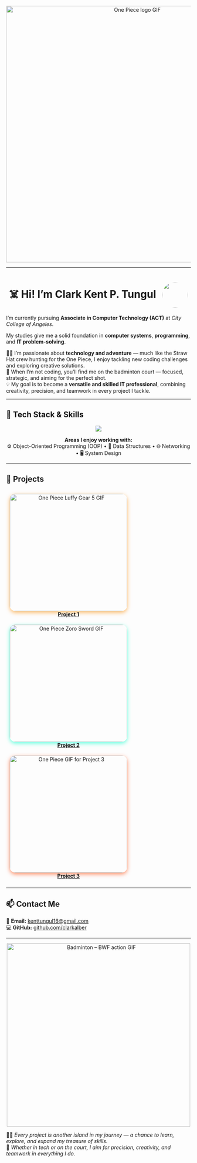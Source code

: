 <!-- HEADER -->
<p align="center">
  <img src="https://media.giphy.com/media/D0jGorbyCnZyE/giphy.gif" width="700" alt="One Piece logo GIF" />
</p>

---

<h1 align="center">
  ☠️ Hi! I’m <b>Clark Kent P. Tungul</b>
  <img src="clarkkent.png" width="70" style="border-radius:50%; vertical-align:middle; margin-left:10px;" />
</h1>

I’m currently pursuing **Associate in Computer Technology (ACT)** at *City College of Angeles*.

My studies give me a solid foundation in **computer systems**, **programming**, and **IT problem-solving**.

🏴‍☠️ I’m passionate about **technology and adventure** — much like the Straw Hat crew hunting for the One Piece, I enjoy tackling new coding challenges and exploring creative solutions.  
🏸 When I’m not coding, you’ll find me on the badminton court — focused, strategic, and aiming for the perfect shot.  
💡 My goal is to become a **versatile and skilled IT professional**, combining creativity, precision, and teamwork in every project I tackle.

---

## 🧰 Tech Stack & Skills
<p align="center">
  <img src="https://skillicons.dev/icons?i=java,python,javascript,html,css,git,github,vscode,netbeans&theme=light" />
</p>

<p align="center">
  <b>Areas I enjoy working with:</b><br>
  ⚙️ Object-Oriented Programming (OOP) • 🧮 Data Structures • 🌐 Networking • 🖥️ System Design
</p>

---

## 💼 Projects
<p align="center">

<!-- Project 1 -->
<div style="display:inline-block; text-align:center; margin:10px;">
  <a href="https://drive.google.com/file/d/1sgfBWWpkOuK49W4s0cDS6_wPBCkn_pKn/view?usp=drivesdk" target="_blank">
    <img src="https://media.giphy.com/media/YRThiAEEYVNtC5acLO/giphy.gif" 
         width="320" 
         alt="One Piece Luffy Gear 5 GIF" 
         style="border-radius:15px; box-shadow:0 4px 12px rgba(255, 140, 0, 0.6);" />
    <br><b>Project 1</b>
  </a>
</div>

<!-- Project 2 -->
<div style="display:inline-block; text-align:center; margin:10px;">
  <a href="https://drive.google.com/file/d/1l0crNYxACouo3gvhsblNfZtuqFYpGOJg/view?usp=drivesdk" target="_blank">
    <img src="https://media.giphy.com/media/4OV1bLOIWwIXRxpXlN/giphy.gif" 
         width="320" 
         alt="One Piece Zoro Sword GIF" 
         style="border-radius:15px; box-shadow:0 4px 12px rgba(0, 255, 200, 0.6);" />
    <br><b>Project 2</b>
  </a>
</div>

<!-- Project 3 -->
<div style="display:inline-block; text-align:center; margin:10px;">
  <a href="https://drive.google.com/file/d/1yCFZukKCL6AUPMKuLfrzBFaRyLrVHDXY/view?usp=drivesdk" target="_blank">
    <img src="https://media.giphy.com/media/cpkQpkVFOOoNi/giphy.gif" 
         width="320" 
         alt="One Piece GIF for Project 3" 
         style="border-radius:15px; box-shadow:0 4px 12px rgba(255, 69, 0, 0.6);" />
    <br><b>Project 3</b>
  </a>
</div>

</p>

---

## 📫 Contact Me
📧 **Email:** [kenttungul16@gmail.com](mailto:kenttungul16@gmail.com)  
💻 **GitHub:** [github.com/clarkalber](https://github.com/clarkalber)

---

<p align="center">
  <img src="https://media.giphy.com/media/PkWQsSnYDeqWjaWpoo/giphy.gif" width="500" alt="Badminton – BWF action GIF"/>
</p>

🏴‍☠️ *Every project is another island in my journey — a chance to learn, explore, and expand my treasure of skills.*  
🏸 *Whether in tech or on the court, I aim for precision, creativity, and teamwork in everything I do.*
